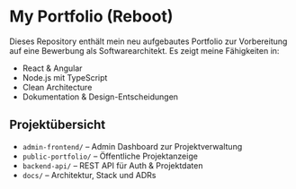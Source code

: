 # My Portfolio (Reboot)

Dieses Repository enthält mein neu aufgebautes Portfolio zur Vorbereitung auf eine Bewerbung als Softwarearchitekt. Es zeigt meine Fähigkeiten in:

- React & Angular
- Node.js mit TypeScript
- Clean Architecture
- Dokumentation & Design-Entscheidungen

## Projektübersicht

- `admin-frontend/` – Admin Dashboard zur Projektverwaltung
- `public-portfolio/` – Öffentliche Projektanzeige
- `backend-api/` – REST API für Auth & Projektdaten
- `docs/` – Architektur, Stack und ADRs
